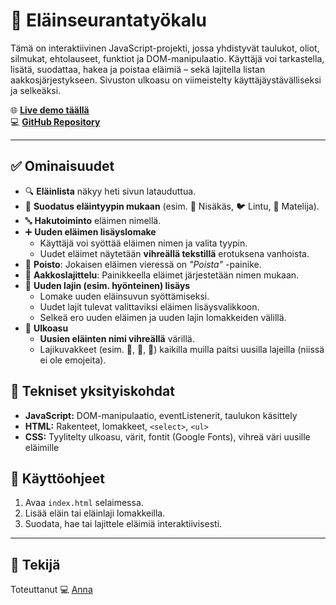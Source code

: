 # 🐾 Eläinseurantatyökalu

Tämä on interaktiivinen JavaScript-projekti, jossa yhdistyvät taulukot, oliot, silmukat, ehtolauseet, funktiot ja DOM-manipulaatio. Käyttäjä voi tarkastella, lisätä, suodattaa, hakea ja poistaa eläimiä – sekä lajitella listan aakkosjärjestykseen. Sivuston ulkoasu on viimeistelty käyttäjäystävälliseksi ja selkeäksi.

🌐 **[Live demo täällä](https://pikku-elaintarha-88c4c.web.app)**  
💻 **[GitHub Repository](https://github.com/Nyukaa/BCNew/blob/main/Harjoitukset/viikko_7/el%C3%A4ntarha/index.html)**

---

## ✅ Ominaisuudet

- 🔍 **Eläinlista** näkyy heti sivun latauduttua.
- 🐶 **Suodatus eläintyypin mukaan** (esim. 🐾 Nisäkäs, 🐦 Lintu, 🐍 Matelija).
- 🔤 **Hakutoiminto** eläimen nimellä.
- ➕ **Uuden eläimen lisäyslomake**
  - Käyttäjä voi syöttää eläimen nimen ja valita tyypin.
  - Uudet eläimet näytetään **vihreällä tekstillä** erotuksena vanhoista.
- 🔄 **Poisto**: Jokaisen eläimen vieressä on _"Poista"_ -painike.
- 🔡 **Aakkoslajittelu**: Painikkeella eläimet järjestetään nimen mukaan.
- 🧬 **Uuden lajin (esim. hyönteinen) lisäys**
  - Lomake uuden eläinsuvun syöttämiseksi.
  - Uudet lajit tulevat valittaviksi eläimen lisäysvalikkoon.
  - Selkeä ero uuden eläimen ja uuden lajin lomakkeiden välillä.
- 🎨 **Ulkoasu**
  - **Uusien eläinten nimi vihreällä** värillä.
  - Lajikuvakkeet (esim. 🐾, 🐍, 🐸) kaikilla muilla paitsi uusilla lajeilla (niissä ei ole emojeita).

## 🔧 Tekniset yksityiskohdat

- **JavaScript:** DOM-manipulaatio, eventListenerit, taulukon käsittely
- **HTML:** Rakenteet, lomakkeet, `<select>`, `<ul>`
- **CSS:** Tyylitelty ulkoasu, värit, fontit (Google Fonts), vihreä väri uusille eläimille

## 🔄 Käyttöohjeet

1. Avaa `index.html` selaimessa.
2. Lisää eläin tai eläinlaji lomakkeilla.
3. Suodata, hae tai lajittele eläimiä interaktiivisesti.

---

## 👤 Tekijä

Toteuttanut 💻 [Anna](https://portfolio-a8654.web.app/index.html)
